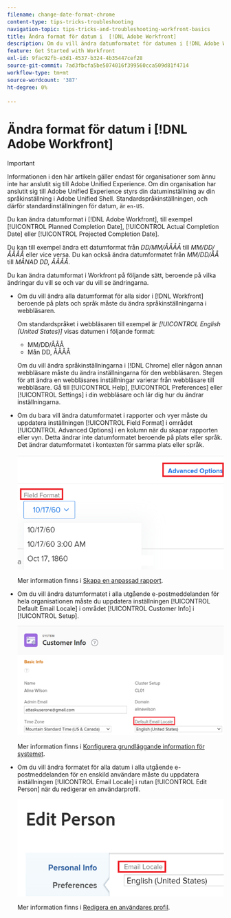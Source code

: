 ```yaml
---
filename: change-date-format-chrome
content-type: tips-tricks-troubleshooting
navigation-topic: tips-tricks-and-troubleshooting-workfront-basics
title: Ändra format för datum i  [!DNL Adobe Workfront]
description: Om du vill ändra datumformatet för datumen i [!DNL Adobe Workfront] måste du ändra språkinställningarna i webbläsaren.
feature: Get Started with Workfront
exl-id: 9fac92fb-e3d1-4537-b324-4b35447cef28
source-git-commit: 7ad3fbcfa5be5074016f399560cca509d81f4714
workflow-type: tm+mt
source-wordcount: '387'
ht-degree: 0%

---
```


# Ändra format för datum i [!DNL Adobe Workfront]

<!--this article used to be called "Change the date format in Adobe Workfront when using Chrome". The team decieded to make it more generic and hide the steps. Also see drafted content below-->

>[!IMPORTANT]
>
> Informationen i den här artikeln gäller endast för organisationer som ännu inte har anslutit sig till Adobe Unified Experience.
> Om din organisation har anslutit sig till Adobe Unified Experience styrs din datuminställning av din språkinställning i Adobe Unified Shell. Standardspråkinställningen, och därför standardinställningen för datum, är `en-US`.

Du kan ändra datumformat i [!DNL Adobe Workfront], till exempel [!UICONTROL Planned Completion Date], [!UICONTROL Actual Completion Date] eller [!UICONTROL Projected Completion Date].

Du kan till exempel ändra ett datumformat från _DD/MM/ÅÅÅÅ_ till _MM/DD/ÅÅÅÅ_ eller vice versa.
Du kan också ändra datumformatet från _MM/DD/ÅÅ_ till _MÅNAD DD, ÅÅÅÅ_.

Du kan ändra datumformat i Workfront på följande sätt, beroende på vilka ändringar du vill se och var du vill se ändringarna.

* Om du vill ändra alla datumformat för alla sidor i [!DNL Workfront] beroende på plats och språk måste du ändra språkinställningarna i webbläsaren.

  Om standardspråket i webbläsaren till exempel är *[!UICONTROL English (United States)]* visas datumen i följande format:

   * MM/DD/ÅÅÅ
   * Mån DD, ÅÅÅÅ

  Om du vill ändra språkinställningarna i [!DNL Chrome] eller någon annan webbläsare måste du ändra inställningarna för den webbläsaren. Stegen för att ändra en webbläsares inställningar varierar från webbläsare till webbläsare. Gå till [!UICONTROL Help], [!UICONTROL Preferences] eller [!UICONTROL Settings] i din webbläsare och lär dig hur du ändrar inställningarna.

* Om du bara vill ändra datumformatet i rapporter och vyer måste du uppdatera inställningen [!UICONTROL Field Format] i området [!UICONTROL Advanced Options] i en kolumn när du skapar rapporten eller vyn. Detta ändrar inte datumformatet beroende på plats eller språk. Det ändrar datumformatet i kontexten för samma plats eller språk.

  ![](assets/field-format-in-advanced-options-of-a-view-highlighted.png)

  Mer information finns i [Skapa en anpassad rapport](../../reports-and-dashboards/reports/creating-and-managing-reports/create-custom-report.md).

* Om du vill ändra datumformatet i alla utgående e-postmeddelanden för hela organisationen måste du uppdatera inställningen [!UICONTROL Default Email Locale] i området [!UICONTROL Customer Info] i [!UICONTROL Setup].

  ![](assets/default-email-locale-field.png)

  Mer information finns i [Konfigurera grundläggande information för systemet](../../administration-and-setup/get-started-wf-administration/configure-basic-info.md).

* Om du vill ändra formatet för alla datum i alla utgående e-postmeddelanden för en enskild användare måste du uppdatera inställningen [!UICONTROL Email Locale] i rutan [!UICONTROL Edit Person] när du redigerar en användarprofil.

  ![](assets/email-locale-for-user-profile-highlighted.png)

  Mer information finns i [Redigera en användares profil](../../administration-and-setup/add-users/create-and-manage-users/edit-a-users-profile.md).

<!--drafted because we should not document steps for a third-party application

To change your language settings in Chrome:

1. Click the 3-dots in the top right corner of your Chrome interface, then click **Settings**.
1. On the left area of the Settings page, expand **Advanced**, then click **Languages**.  
   Or  
   Search for *language*&nbsp;at the top of the Settings page, then click **Languages**.

1. In the **Language** list, locate the language and region that use your preferred date format.

   **Example:** If you speak English and you want the date format to be MM/DD/YYYY, you would select **English (United States)**. If you speak English and you want the date format to be DD/MM/YYY, you would select **English (United Kingdom)**.

1. (Conditional) If the language and region you want to use are not visible in the list, click **Add languages** to add it to the list.
1. Click the 3-dot menu next to the language and region you want to use, then click **Move to the top**.
1. Return to the Workfront interface, then refresh the page.  
   The date format is now updated in projects and other areas of Workfront that use MM/DD/YYYY or DD/MM/YYYY format when displaying dates.

   -->
